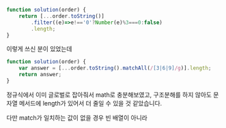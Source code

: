 ```js
function solution(order) {
    return [...order.toString()]
	    .filter((e)=>e!=='0'?Number(e)%3===0:false)
	    .length;
}
```

이렇게 쓰신 분이 있었는데
```js
function solution(order) {
    var answer = [...order.toString().matchAll(/[3|6|9]/g)].length;
    return answer;
}
```

정규식에서 이미 글로벌로 잡아줘서 math로 충분해보였고,
구조분해를 하지 않아도 문자열 메서드에 length가 있어서  더 줄일 수 있을 것 같았습니다.

다만 match가 일치하는 값이 없을 경우 빈 배열이 아니라 